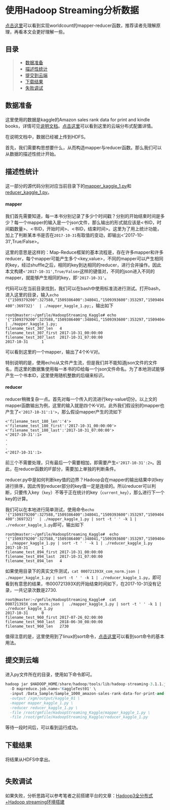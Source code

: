# 使用Hadoop Streaming分析数据

[点击这里](https://github.com/daviddwlee84/RaspPi-Cluster/tree/master/Example/MapReduce/GeneralWordCount)可以看到实现worldcount的mapper-reducer函数，推荐读者先理解原理，再看本文会更好理解一些。  

## 目录

> - [数据准备](#1)  
> - [描述性统计](#2)  
> - [提交到云端](#3)  
> - [下载结果](#4)  
> - [失败调试](#5)  

## <p id=1>数据准备 

这里使用的数据是kaggle的Amazon sales rank data for print and kindle books，详情可见[说明文档](../Documentations/open_datas.md)。[点击这里](../Documentations/Hadoop_distribute.md)可以看到这里的云端分布式配置详情。   

在说明文档中，数据已经被上传到HDFS。

首先，我们需要构思想要什么，从而构造mapper与reducer函数。那么我们可以从数据的描述性统计开始。

## <p id=2>描述性统计

这一部分的源代码分别对应当前目录下的[mapper_kaggle_1.py](./mapper_kaggle_1.py)和[reducer_kaggle_1.py](./reducer_kaggle_1.py)。  

#### mapper

我们首先需要知道，每一本书分别记录了多少个时间戳？分别的开始结束时间是多少？每一个mapper的输入是一个json文件，那么输出的形式就应该是<书ID，时间戳数量>、<书ID，开始时间>、<书ID，结束时间>。这里为了用上统计功能，加上了判断某本书是否在`2017-10-31`有取值的变动，即输出<'2017-10-31',True/False>。  

这里的意思是这样的：Map-Reduce框架的基本流程是，存在许多mapper和许多reducer，每个mapper可能产生多个<key,value>，不同的mapper可以产生相同的key，经过shuffle之后，相同的key到达相同的reducer，进行合并操作。因此本文构建`<'2017-10-31',True/False>`这样的键值对，不同的json进入不同的mapper，就能够产生相同的key，即`'2017-10-31'`。  

代码可以在当前目录找到，我们可以在bash中使用标准流进行测试。打开bash，进入这里的目录，输入`echo '{"1509379200":327588,"1509386400":348041,"1509393600":353297,"1509404400":369732}'  | ./mapper_kaggle_1.py;`，输出如下
```
root@master:~/gmfile/HadoopStreaming_Kaggle# echo '{"1509379200":327588,"1509386400":348041,"1509393600":353297,"1509404400":369732}'  | ./mapper_kaggle_1.py;
filename_test_307_len   4
filename_test_307_first 2017-10-31_00:00:00
filename_test_307_last  2017-10-31_07:00:00
2017-10-31      1
```
可以看到这里的一个mapper，输出了4个K-V对。  

特别说明的是，使用echo从文件产生流，但是我们并不能知道json文件的文件名，而这里的数据集使用每一本书的ID给每一个json文件命名。为了本地测试能够产生一个书本ID，这里使用随机整数的后缀来标识。


#### reducer

reducer稍微复杂一点。首先对每一个传入的流进行key-value切分。以上文的mapper函数输出为例，这里的输入就是四个K-V对。此外我们假设别的mapper也产生了`<'2017-10-31':1'>`，那么假设mapper产生的流如下
```
<'filename_test_180_len':'4'>
<'filename_test_180_first':'2017-10-31_00:00:00'>
<'filename_test_180_last':'2017-10-31_07:00:00'>
<'2017-10-31':1>
.
.
.
<'2017-10-31':1>
```
前三个不需要处理，只有最后一个需要相加，即需要产生`<'2017-10-31':2>`。因此，在reducer函数的IF部分，需要加上单独的判断条件。  


reducer.py中是如何判断key值的边界？Hadoop会在mapper的输出结果中对key进行排序，因此传到reducer部分的key值一定是连续的。所以reducer可以判断，只要传入key（`key`）不等于正在统计的key（`current_key`），那么进行下一个key的计算。  

我们可以在本地进行简单测试，使用命令`echo '{"1509379200":327588,"1509386400":348041,"1509393600":353297,"1509404400":369732}'  | ./mapper_kaggle_1.py | sort -t ' ' -k 1 | ./reducer_kaggle_1.py`即可，输出如下
```
root@master:~/gmfile/HadoopStreaming_Kaggle#  echo '{"1509379200":327588,"1509386400":348041,"1509393600":353297,"1509404400":369732}'  | ./mapper_kaggle_1.py | sort -t ' ' -k 1 | ./reducer_kaggle_1.py
2017-10-31      1
filename_test_894_first 2017-10-31_00:00:00
filename_test_894_last  2017-10-31_07:00:00
filename_test_894_len   4
```

如果使用目录下的真实文件测试，`cat 000721393X_com_norm.json | ./mapper_kaggle_1.py | sort -t ' ' -k 1 | ./reducer_kaggle_1.py`，即可看到有意思的结果，书000721393X的开始结束时间如下，在2017-10-31没有记录，一共记录次数是2730.
```
root@master:~/gmfile/HadoopStreaming_Kaggle#  cat 000721393X_com_norm.json |  ./mapper_kaggle_1.py | sort -t ' ' -k 1 | ./reducer_kaggle_1.py
2017-10-31      0
filename_test_960_first 2017-07-26_02:00:00
filename_test_960_last  2018-06-30_08:00:00
filename_test_960_len   2730
```

值得注意的是，这里使用到了linux的sort命令，[点击这里](https://www.cnblogs.com/fulucky/p/8022718.html)可以看到sort命令的基本用法。

## <p id=3>提交到云端


进入py文件所在的目录，使用如下命令即可。
```s
hadoop jar $HADOOP_HOME/share/hadoop/tools/lib/hadoop-streaming-3.1.1.jar \
  -D mapreduce.job.name='KaggleTest01' \
  -input /Data_Sample/Sample_1000_amazon-sales-rank-data-for-print-and-kindle-books/Sample_ranks_norm/*.json \
  -output /xgm/output/kaggle_01 \
  -mapper mapper_kaggle_1.py \
  -reducer reducer_kaggle_1.py \
  -file /root/gmfile/HadoopStreaming_Kaggle/mapper_kaggle_1.py \
  -file /root/gmfile/HadoopStreaming_Kaggle/reducer_kaggle_1.py
```
等待一段时间后，可以看到运行成功。


## <p id=4>下载结果

将结果从HDFS中拿出。
```

```





## <p id=5>失败调试

如果失败，分析思路可以参考笔者之前搭建平台的文章：[Hadoop3全分布式+Hadoop streaming环境搭建](../Documentations/Hadoop_distribute.md)



